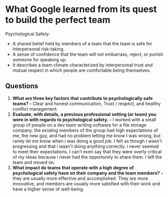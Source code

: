 # What Google learned from its quest to build the perfect team

Psychological Safety:

* A shared belief held by members of a team that the team is safe for interpersonal risk-taking.
* A sense of confidence that the team will not embarrass, reject, or punish someone for speaking up.
* It describes a team climate characterized by interpersonal trust and mutual respect in which people are comfortable being themselves.

## Questions

1. **What are three key factors that contribute to psychologically safe teams? -** Clear and honest communication, Trust / respect, and healthy conflict management.
2. **Evaluate, with details, a previous professional setting (or team) you were in with regards to psychological safety. -** I worked with a small group of people on a dev team writing software for a file storage company. the existing members of the group had high expectations of me, the new guy, and had no problem letting me know I was wrong, but rarely let me know when i was doing a good job. I felt as though i wasn't progressing and that i wasn't doing anything correctly. i never seemed to meet their expectations. I can't even say that they were overly critical of my ideas because i never had the opportunity to share them. I left the team and moved on.
3. **What impact do teams that operate with a high degree of psychological safety have on their company and the team members? -** they are usually more effective and accomplished. They are more innovative, and members are usually more satisfied with their work and have a higher sense of well-being.
